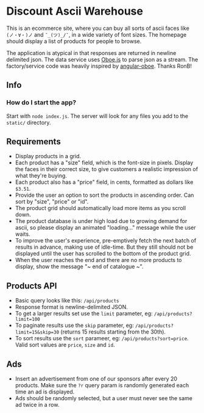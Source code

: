 Discount Ascii Warehouse
====

This is an ecommerce site, where you can buy all sorts of ascii faces like `(ノ・∀・)ノ` and `¯_(ツ)_/¯`, in a wide variety of font sizes. The homepage should display a list of products for people to browse.

The application is atypical in that responses are returned in newline delimited json. The data service uses [Oboe.js](http://oboejs.com) to parse json as a stream. The factory/service code was heavily inspired by [angular-oboe](https://github.com/RonB/angular-oboe). Thanks RonB!

Info
----

### How do I start the app?

Start with `node index.js`. The server will look for any files you add to the `static/` directory.


Requirements
----

- Display products in a grid.
- Each product has a "size" field, which is the font-size in pixels. Display the faces in their correct size, to give customers a realistic impression of what they're buying.
- Each product also has a "price" field, in cents, formatted as dollars like `$3.51`.
- Provide the user an option to sort the products in ascending order. Can sort by "size", "price" or "id".
- The product grid should automatically load more items as you scroll down.
- The product database is under high load due to growing demand for ascii, so please display an animated "loading..." message while the user waits.
- To improve the user's experience, pre-emptively fetch the next batch of results in advance, making use of idle-time.  But they still should not be displayed until the user has scrolled to the bottom of the product grid.
- When the user reaches the end and there are no more products to display, show the message "~ end of catalogue ~".

Products API
----

- Basic query looks like this: `/api/products`
- Response format is newline-delimited JSON.
- To get a larger results set use the `limit` parameter, eg: `/api/products?limit=100`
- To paginate results use the `skip` parameter, eg: `/api/products?limit=15&skip=30` (returns 15 results starting from the 30th).
- To sort results use the `sort` parameer, eg: `/api/products?sort=price`. Valid sort values are `price`, `size` and `id`.

Ads
----

- Insert an advertisement from one of our sponsors after every 20 products. Make sure the `?r` query param is randomly generated each time an ad is displayed.
- Ads should be randomly selected, but a user must never see the same ad twice in a row.